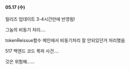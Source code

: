 #### 05.17 (수)



릴리즈 업데이트 3-4시간만에 반영됨!



그놈의 비동기 처리....

tokenReissue함수 메인에서 비동기처리 잘 안되있던거 처리했음



517 백엔드 코드 폭파 사건....

깃은 위험해......
